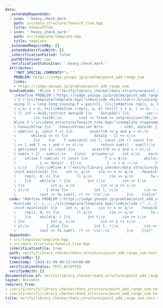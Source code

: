 ```yaml
---
data:
  _extendedDependsOn:
  - icon: ':heavy_check_mark:'
    path: src/data_structure/fenwick_tree.hpp
    title: FenwickTree
  - icon: ':heavy_check_mark:'
    path: src/template/template.hpp
    title: template
  _extendedRequiredBy: []
  _extendedVerifiedWith: []
  _isVerificationFailed: false
  _pathExtension: cpp
  _verificationStatusIcon: ':heavy_check_mark:'
  attributes:
    '*NOT_SPECIAL_COMMENTS*': ''
    PROBLEM: https://judge.yosupo.jp/problem/point_add_range_sum
    links:
    - https://judge.yosupo.jp/problem/point_add_range_sum
  bundledCode: "#line 1 \"verify/library_checker/data_structure/point_add_range_sum.test.cpp\"\
    \n#define PROBLEM \"https://judge.yosupo.jp/problem/point_add_range_sum\"\n#line\
    \ 2 \"src/template/template.hpp\"\n#include <bits/stdc++.h>\nusing namespace std;\n\
    using ll = long long;\nusing P = pair<ll, ll>;\n#define rep(i, a, b) for(ll i\
    \ = a; i < b; ++i)\n#define rrep(i, a, b) for(ll i = a; i >= b; --i)\nconstexpr\
    \ ll inf = 4e18;\nstruct SetupIO {\n    SetupIO() {\n        ios::sync_with_stdio(0);\n\
    \        cin.tie(0);\n        cout << fixed << setprecision(30);\n    }\n} setup_io;\n\
    #line 3 \"src/data_structure/fenwick_tree.hpp\"\ntemplate <typename T>\nstruct\
    \ FenwickTree {\n    FenwickTree(int N)\n        : n(N), data(N) {}\n    void\
    \ add(int p, const T x) {\n        assert(0 <= p and p < n);\n        ++p;\n \
    \       while(p <= n) {\n            data[p - 1] += x;\n            p += p & -p;\n\
    \        }\n    }\n    T sum(const int l, const int r) const {\n        assert(0\
    \ <= l and l <= r and r <= n);\n        return sum(r) - sum(l);\n    }\n    T\
    \ get(const int x) const {\n        assert(0 <= x and x < n);\n        return\
    \ sum(x + 1) - sum(x);\n    }\n\n   private:\n    int n;\n    vector<T> data;\n\
    \    inline T sum(int r) const {\n        T s = 0;\n        while(r > 0) {\n \
    \           s += data[r - 1];\n            r -= r & -r;\n        }\n        return\
    \ s;\n    }\n};\n#line 4 \"verify/library_checker/data_structure/point_add_range_sum.test.cpp\"\
    \nint main(void) {\n    int n, q;\n    cin >> n >> q;\n    FenwickTree<ll> fw(n);\n\
    \    rep(i, 0, n) {\n        ll a;\n        cin >> a;\n        fw.add(i, a);\n\
    \    }\n    while(q--) {\n        int t;\n        cin >> t;\n        if(t == 0)\
    \ {\n            int p, x;\n            cin >> p >> x;\n            fw.add(p,\
    \ x);\n        } else {\n            int l, r;\n            cin >> l >> r;\n \
    \           cout << fw.sum(l, r) << '\\n';\n        }\n    }\n}\n"
  code: "#define PROBLEM \"https://judge.yosupo.jp/problem/point_add_range_sum\"\n\
    #include \"../../../src/template/template.hpp\"\n#include \"../../../src/data_structure/fenwick_tree.hpp\"\
    \nint main(void) {\n    int n, q;\n    cin >> n >> q;\n    FenwickTree<ll> fw(n);\n\
    \    rep(i, 0, n) {\n        ll a;\n        cin >> a;\n        fw.add(i, a);\n\
    \    }\n    while(q--) {\n        int t;\n        cin >> t;\n        if(t == 0)\
    \ {\n            int p, x;\n            cin >> p >> x;\n            fw.add(p,\
    \ x);\n        } else {\n            int l, r;\n            cin >> l >> r;\n \
    \           cout << fw.sum(l, r) << '\\n';\n        }\n    }\n}"
  dependsOn:
  - src/template/template.hpp
  - src/data_structure/fenwick_tree.hpp
  isVerificationFile: true
  path: verify/library_checker/data_structure/point_add_range_sum.test.cpp
  requiredBy: []
  timestamp: '2024-11-09 00:13:43+09:00'
  verificationStatus: TEST_ACCEPTED
  verifiedWith: []
documentation_of: verify/library_checker/data_structure/point_add_range_sum.test.cpp
layout: document
redirect_from:
- /verify/verify/library_checker/data_structure/point_add_range_sum.test.cpp
- /verify/verify/library_checker/data_structure/point_add_range_sum.test.cpp.html
title: verify/library_checker/data_structure/point_add_range_sum.test.cpp
---
```

